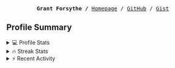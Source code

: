 <p><pre align="center"><strong>Grant Forsythe /</strong> <a href="https://www.grantwforsythe.com/">Homepage</a> / <a href="https://github.com/grantwforsythe">GitHub</a> / <a href="https://gist.github.com/grantwforsythe">Gist</a></pre></p>
 
<h2 align="left">Profile Summary</h2>
<details>
    <summary>💻 Profile Stats</summary>
    <div align="center">
        <img alt="GitHub stats" src="https://github-readme-stats.vercel.app/api?username=grantwforsythe&count_private=true&show_icons=true&hide=stars&border_radius=7&include_all_commits=true&hide_rank=true&custom_title=Grant%27s%20GitHub%20Stats">
        <img alt="Top languages" src="https://github-readme-stats.vercel.app/api/top-langs/?username=grantwforsythe&hide=jupyter+notebook,vim+script&layout=compact&langs_count=6">
    </div>
    <p style="font-size: 11px;" align="center">
        <strong>Note:</strong> Top languages is only a metric of the languages my public code consists of and doesn't reflect experience or skill level.
    </p>
</details>

<details>
    <summary>🔥 Streak Stats</summary>
        <div align="center">
            <img alt="Streak stats" src="https://github-readme-streak-stats.herokuapp.com/?user=grantwforsythe">
        </div>
</details>

 <details>
    <summary>⚡ Recent Activity</summary>
    
  <!--START_SECTION:activity-->
1. ❗ Opened issue [#328](https://github.com/tsqllint/tsqllint/issues/328) in [tsqllint/tsqllint](https://github.com/tsqllint/tsqllint)
2. 🗣 Commented on [#610](https://github.com/sql-formatter-org/sql-formatter/issues/610) in [sql-formatter-org/sql-formatter](https://github.com/sql-formatter-org/sql-formatter)
3. 💪 Opened PR [#327](https://github.com/tsqllint/tsqllint/pull/327) in [tsqllint/tsqllint](https://github.com/tsqllint/tsqllint)
4. ❌ Closed PR [#1](https://github.com/grantwforsythe/tsqllint/pull/1) in [grantwforsythe/tsqllint](https://github.com/grantwforsythe/tsqllint)
5. 🗣 Commented on [#609](https://github.com/sql-formatter-org/sql-formatter/issues/609) in [sql-formatter-org/sql-formatter](https://github.com/sql-formatter-org/sql-formatter)
  <!--END_SECTION:activity-->
    
 </details>
